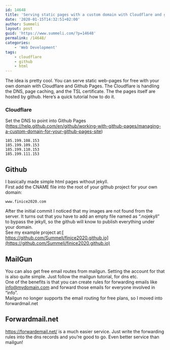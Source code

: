 ```yaml
---
id: 14648
title: 'Serving static pages with a custom domain with Cloudflare and github pages'
date: '2020-01-15T14:32:51+02:00'
author: Summeli
layout: post
guid: 'https://www.summeli.com/?p=14648'
permalink: /14648/
categories:
    - 'Web Development'
tags:
    - cloudflare
    - github
    - html
---
```


The idea is pretty cool. You can serve static web-pages for free with your own domain with Cloudflare and Github Pages. The Cloudflare is handling the DNS, page caching, and the TSL certificate. The the pages itself are hosted by github. Here’s a quick tutorial how to do it.

### Cloudflare

Set the DNS to point into Github Pages (<https://help.github.com/en/github/working-with-github-pages/managing-a-custom-domain-for-your-github-pages-site>)

```
185.199.108.153
185.199.109.153
185.199.110.153
185.199.111.153
```

## Github

I basically made simple html pages without jekyll.  
First add the CNAME file into the root of your github project for your own domain:

```
www.finice2020.com
```

After the initial commit I noticed that my images are not found from the server. It turns out that you have to add an empty file named as “.nojekyll” to bypass the jekyll, so the github will know to publish everything under your domain.  
See my example project at:[ https://github.com/Summeli/finice2020.github.io](https://github.com/Summeli/finice2020.github.io)

## MailGun

You can also get free email routes from mailgun. Setting the account for that is also quite simple. Just follow the mailgun tutorial, for dns etc.  
One of the benefits is that you can create rules for forwarding emails like info@mydomain.com and forward those emails for everyone involved in “info”.  
Mailgun no longer supports the email routing for free plans, so I moved into forwardmail.net

## Forwardmail.net

<https://forwardemail.net/> is a much easier service. Just write the forwarding rules into the dns records and you’re good to go. Even better service than mailgun!
